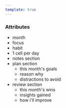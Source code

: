 ```yaml
---
template: true
---
```

### Attributes
- month
- focus
- habit
- 1 cell per day 
- notes section 
- plan section
	- this month's goals
	- reason why 
	- distractions to avoid 
- review section
	- this month's wins 
	- insights gained 
	- how i'll improve 